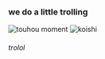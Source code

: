 ### we do a little trolling

![touhou moment](https://github.com/freedmaaan/freedmaaan/assets/77329253/c82b8a69-0649-4009-b922-bc18519f43c6)
![koishi](https://cdn.discordapp.com/attachments/982952314367254598/1143131758213201990/koishi_spinning.gif)

###### trolol
